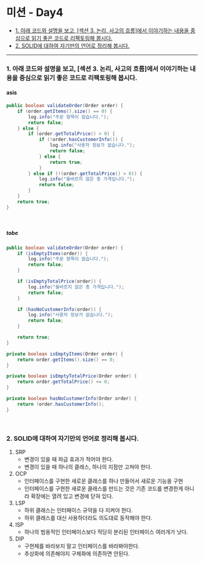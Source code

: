 # 미션 - Day4

* [1. 아래 코드와 설명을 보고, [섹션 3. 논리, 사고의 흐름]에서 이야기하는 내용을 중심으로 읽기 좋은 코드로 리팩토링해 봅시다.](#1-아래-코드와-설명을-보고-섹션-3-논리-사고의-흐름에서-이야기하는-내용을-중심으로-읽기-좋은-코드로-리팩토링해-봅시다)
* [2. SOLID에 대하여 자기만의 언어로 정리해 봅시다.](#2-solid에-대하여-자기만의-언어로-정리해-봅시다)
---
### 1. 아래 코드와 설명을 보고, [섹션 3. 논리, 사고의 흐름]에서 이야기하는 내용을 중심으로 읽기 좋은 코드로 리팩토링해 봅시다.
#### asis
```java
public boolean validateOrder(Order order) {
    if (order.getItems().size() == 0) {
        log.info("주문 항목이 없습니다.");
        return false;
    } else {
        if (order.getTotalPrice() > 0) {
            if (!order.hasCustomerInfo()) {
                log.info("사용자 정보가 없습니다.");
                return false;
            } else {
                return true;
            }
        } else if (!(order.getTotalPrice() > 0)) {
            log.info("올바르지 않은 총 가격입니다.");
            return false;
        }
    }
    return true;
}
```
<br>

##### tobe

```java
public boolean validateOrder(Order order) {
    if (isEmptyItems(order)) {
        log.info("주문 항목이 없습니다.");
        return false;
    }

    if (isEmptyTotalPrice(order)) {
        log.info("올바르지 않은 총 가격입니다.");
        return false;
    }

    if (hasNoCustomerInfo(order)) {
        log.info("사용자 정보가 없습니다.");
        return false;
    }

    return true;
}

private boolean isEmptyItems(Order order) {
    return order.getItems().size() == 0;
}

private boolean isEmptyTotalPrice(Order order) {
    return order.getTotalPrice() <= 0;
}

private boolean hasNoCustomerInfo(Order order) {
    return !order.hasCustomerInfo();
}
```

<br>

### 2. SOLID에 대하여 자기만의 언어로 정리해 봅시다.

1. SRP
   * 변경이 있을 때 파급 효과가 적어야 한다.
   * 변경이 있을 때 하나의 클래스, 하나의 지점만 고쳐야 한다.
2. OCP
   * 인터페이스를 구현한 새로운 클래스를 하나 만들어서 새로운 기능을 구현
   * 인터페이스를 구현한 새로운 클래스를 만드는 것은 기존 코드를 변경한게 아니라 확장에는 열려 있고 변경에 닫혀 있다.
3. LSP
   * 하위 클래스는 인터페이스 규약을 다 지켜야 한다.
   * 하위 클래스를 대신 사용하더라도 의도대로 동작해야 한다.
4. ISP
   * 하나의 범용적인 인터페이스보다 적당히 분리된 인터페이스 여러개가 낫다.
5. DIP
   * 구현체를 바라보지 말고 인터페이스를 바라봐야한다.
   * 추상화에 의존해야지 구체화에 의존하면 안된다.